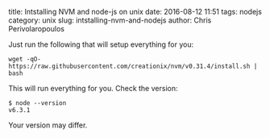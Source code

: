 title: Intstalling NVM and node-js on unix
date: 2016-08-12 11:51
tags: nodejs
category: unix
slug: intstalling-nvm-and-nodejs
author: Chris Perivolaropoulos

Just run the following that will setup everything for you:

    wget -qO- https://raw.githubusercontent.com/creationix/nvm/v0.31.4/install.sh | bash

This will run everything for you. Check the version:

    $ node --version
    v6.3.1

Your version may differ.
